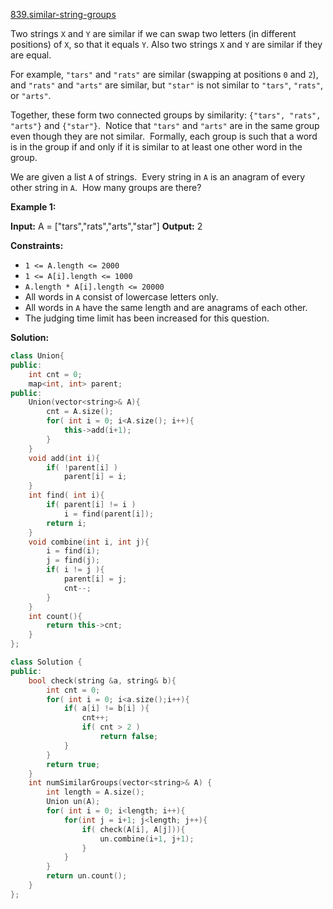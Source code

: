 [839.similar-string-groups](https://leetcode.com/problems/similar-string-groups/)  

Two strings `X` and `Y` are similar if we can swap two letters (in different positions) of `X`, so that it equals `Y`. Also two strings `X` and `Y` are similar if they are equal.

For example, `"tars"` and `"rats"` are similar (swapping at positions `0` and `2`), and `"rats"` and `"arts"` are similar, but `"star"` is not similar to `"tars"`, `"rats"`, or `"arts"`.

Together, these form two connected groups by similarity: `{"tars", "rats", "arts"}` and `{"star"}`.  Notice that `"tars"` and `"arts"` are in the same group even though they are not similar.  Formally, each group is such that a word is in the group if and only if it is similar to at least one other word in the group.

We are given a list `A` of strings.  Every string in `A` is an anagram of every other string in `A`.  How many groups are there?

**Example 1:**

**Input:** A = \["tars","rats","arts","star"\]
**Output:** 2

**Constraints:**

*   `1 <= A.length <= 2000`
*   `1 <= A[i].length <= 1000`
*   `A.length * A[i].length <= 20000`
*   All words in `A` consist of lowercase letters only.
*   All words in `A` have the same length and are anagrams of each other.
*   The judging time limit has been increased for this question.  



**Solution:**  

```cpp
class Union{
public:
    int cnt = 0;
    map<int, int> parent;
public:
    Union(vector<string>& A){
        cnt = A.size();
        for( int i = 0; i<A.size(); i++){
            this->add(i+1);
        }
    }
    void add(int i){
        if( !parent[i] )
            parent[i] = i;
    }
    int find( int i){
        if( parent[i] != i )
            i = find(parent[i]);
        return i;
    }
    void combine(int i, int j){
        i = find(i);
        j = find(j);
        if( i != j ){
            parent[i] = j;
            cnt--;
        }
    }
    int count(){
        return this->cnt;
    }
};

class Solution {
public:
    bool check(string &a, string& b){
        int cnt = 0;
        for( int i = 0; i<a.size();i++){
            if( a[i] != b[i] ){
                cnt++;
                if( cnt > 2 )
                    return false;
            }
        }
        return true;
    }
    int numSimilarGroups(vector<string>& A) {
        int length = A.size();
        Union un(A);
        for( int i = 0; i<length; i++){
            for(int j = i+1; j<length; j++){
                if( check(A[i], A[j])){
                    un.combine(i+1, j+1);
                }
            }
        }
        return un.count();
    }
};
```
      